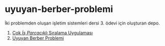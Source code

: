 # uyuyan-berber-problemi

İki problemden oluşan işletim sistemleri dersi 3. ödevi için oluşturan depo.

1. [Çok *İş Parçacıklı* Sıralama Uygulaması](/sıralama)
2. [Uyuyan Berber Problemi](/uyuyan-berber)
